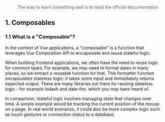 > The way to learn something well is to read the official documentation

## 1. Composables

### 1.1 What is a "Composable"?

In the context of Vue applications, a "composable" is a function that leverages Vue Composition API to encapsulate and reuse stateful logic.

When building frontend applications, we often have the need to reuse logic for common tasks. For example, we may need to format dates in many places, so we extract a reusable function for that. This formatter function encapsulates stateless logic: it takes some input and immediately returns expected output. There are many libraries out there for reusing stateless logic - for example lodash and date-fns, which you may have heard of.

In comparison, stateful logic involves managing state that changes over time. A simple example would be tracking the current position of the mouse on a page. In real world scenarios, it could also be more complex logic such as touch gestures or connection status to a database.
